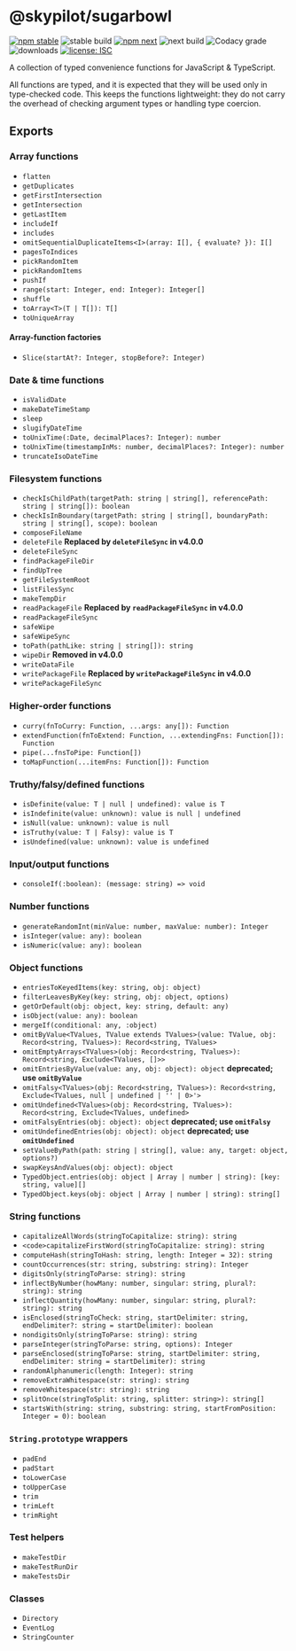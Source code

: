 # @skypilot/sugarbowl

[![npm stable](https://img.shields.io/npm/v/@skypilot/sugarbowl?label=stable)](https://www.npmjs.com/package/@skypilot/sugarbowl)
![stable build](https://img.shields.io/github/workflow/status/skypilot-dev/sugarbowl/Stable%20release?label=stable%20build)
[![npm next](https://img.shields.io/npm/v/@skypilot/sugarbowl/next?label=next)](https://www.npmjs.com/package/@skypilot/sugarbowl)
![next build](https://img.shields.io/github/workflow/status/skypilot-dev/sugarbowl/Prerelease?branch=next&label=next%20build)
![Codacy grade](https://img.shields.io/codacy/grade/218540d35b43406f802719cd8af93a10)
![downloads](https://img.shields.io/npm/dm/@skypilot/sugarbowl)
[![license: ISC](https://img.shields.io/badge/license-ISC-blue.svg)](https://opensource.org/licenses/ISC)

A collection of typed convenience functions for JavaScript & TypeScript.

All functions are typed, and it is expected that they will be used only in
type-checked code. This keeps the functions lightweight: they do not
carry the overhead of checking argument types or handling type coercion.

## Exports

### Array functions

-   `flatten`
-   `getDuplicates`
-   `getFirstIntersection`
-   `getIntersection`
-   `getLastItem`
-   `includeIf`
-   `includes`
-   `omitSequentialDuplicateItems<I>(array: I[], { evaluate? }): I[]`
-   `pagesToIndices`
-   `pickRandomItem`
-   `pickRandomItems`
-   `pushIf`
-   `range(start: Integer, end: Integer): Integer[]`
-   `shuffle`
-   `toArray<T>(T | T[]): T[]`
-   `toUniqueArray`

#### Array-function factories

-   `Slice(startAt?: Integer, stopBefore?: Integer)`

### Date & time functions

-   `isValidDate`
-   `makeDateTimeStamp`
-   `sleep`
-   `slugifyDateTime`
-   `toUnixTime(:Date, decimalPlaces?: Integer): number`
-   `toUnixTime(timestampInMs: number, decimalPlaces?: Integer): number`
-   `truncateIsoDateTime`

### Filesystem functions

-   `checkIsChildPath(targetPath: string | string[], referencePath: string | string[]): boolean`
-   `checkIsInBoundary(targetPath: string | string[], boundaryPath: string | string[], scope): boolean`
-   `composeFileName`
-   `deleteFile` **Replaced by `deleteFileSync` in v4.0.0**
-   `deleteFileSync`
-   `findPackageFileDir`
-   `findUpTree`
-   `getFileSystemRoot`
-   `listFilesSync`
-   `makeTempDir`
-   `readPackageFile` **Replaced by `readPackageFileSync` in v4.0.0**
-   `readPackageFileSync`
-   `safeWipe`
-   `safeWipeSync`
-   `toPath(pathLike: string | string[]): string`
-   `wipeDir` **Removed in v4.0.0**
-   `writeDataFile`
-   `writePackageFile` **Replaced by `writePackageFileSync` in v4.0.0**
-   `writePackageFileSync`

### Higher-order functions

-   `curry(fnToCurry: Function, ...args: any[]): Function`
-   `extendFunction(fnToExtend: Function, ...extendingFns: Function[]): Function`
-   `pipe(...fnsToPipe: Function[])`
-   `toMapFunction(...itemFns: Function[]): Function`

### Truthy/falsy/defined functions

-   `isDefinite(value: T | null | undefined): value is T`
-   `isIndefinite(value: unknown): value is null | undefined`
-   `isNull(value: unknown): value is null`
-   `isTruthy(value: T | Falsy): value is T`
-   `isUndefined(value: unknown): value is undefined`

### Input/output functions

-   `consoleIf(:boolean): (message: string) => void`

### Number functions

-   `generateRandomInt(minValue: number, maxValue: number): Integer`
-   `isInteger(value: any): boolean`
-   `isNumeric(value: any): boolean`

### Object functions

-   `entriesToKeyedItems(key: string, obj: object)`
-   `filterLeavesByKey(key: string, obj: object, options)`
-   `getOrDefault(obj: object, key: string, default: any)`
-   `isObject(value: any): boolean`
-   `mergeIf(conditional: any, :object)`
-   `omitByValue<TValues, TValue extends TValues>(value: TValue, obj: Record<string, TValues>): Record<string, TValues>`
-   `omitEmptyArrays<TValues>(obj: Record<string, TValues>): Record<string, Exclude<TValues, []>>`
-   `omitEntriesByValue(value: any, obj: object): object` **deprecated; use `omitByValue`**
-   `omitFalsy<TValues>(obj: Record<string, TValues>): Record<string, Exclude<TValues, null | undefined | '' | 0>'>`
-   `omitUndefined<TValues>(obj: Record<string, TValues>): Record<string, Exclude<TValues, undefined>`
-   `omitFalsyEntries(obj: object): object` **deprecated; use `omitFalsy`**
-   `omitUndefinedEntries(obj: object): object` **deprecated; use `omitUndefined`**
-   `setValueByPath(path: string | string[], value: any, target: object, options?)`
-   `swapKeysAndValues(obj: object): object`
-   `TypedObject.entries(obj: object | Array | number | string): [key: string, value][]`
-   `TypedObject.keys(obj: object | Array | number | string): string[]`

### String functions

-   `capitalizeAllWords(stringToCapitalize: string): string`
-   `<code>capitalizeFirstWord(stringToCapitalize: string): string`
-   `computeHash(stringToHash: string, length: Integer = 32): string`
-   `countOccurrences(str: string, substring: string): Integer`
-   `digitsOnly(stringToParse: string): string`
-   `inflectByNumber(howMany: number, singular: string, plural?: string): string`
-   `inflectQuantity(howMany: number, singular: string, plural?: string): string`
-   `isEnclosed(stringToCheck: string, startDelimiter: string, endDelimiter?: string = startDelimiter): boolean`
-   `nondigitsOnly(stringToParse: string): string`
-   `parseInteger(stringToParse: string, options): Integer`
-   `parseEnclosed(stringToParse: string, startDelimiter: string, endDelimiter: string = startDelimiter): string`
-   `randomAlphanumeric(length: Integer): string`
-   `removeExtraWhitespace(str: string): string`
-   `removeWhitespace(str: string): string`
-   `splitOnce(stringToSplit: string, splitter: string>): string[]`
-   `startsWith(string: string, substring: string, startFromPosition: Integer = 0): boolean`

### `String.prototype` wrappers

-   `padEnd`
-   `padStart`
-   `toLowerCase`
-   `toUpperCase`
-   `trim`
-   `trimLeft`
-   `trimRight`

### Test helpers

-   `makeTestDir`
-   `makeTestRunDir`
-   `makeTestsDir`

### Classes

-   `Directory`
-   `EventLog`
-   `StringCounter`
